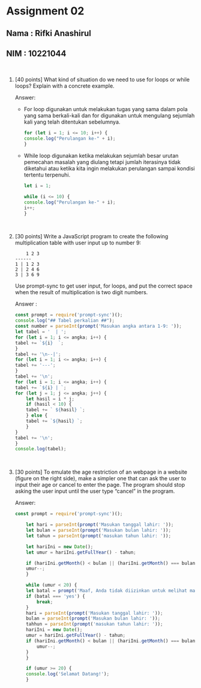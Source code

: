 # Assignment 02
<h2>Nama : Rifki Anashirul</h2>

<h2>NIM : 10221044</h2>

<br>

1. [40 points] What kind of situation do we need to use for loops or while loops? Explain with a concrete example.

    Answer:

    - For loop digunakan untuk melakukan tugas yang sama dalam pola yang sama berkali-kali dan for digunakan untuk mengulang sejumlah kali yang telah ditentukan sebelumnya.

        ```js
        for (let i = 1; i <= 10; i++) {
        console.log("Perulangan ke-" + i);
        }
        ```
        

    - While loop digunakan ketika melakukan sejumlah besar urutan pemecahan masalah yang diulang tetapi jumlah iterasinya tidak diketahui atau ketika kita ingin melakukan perulangan sampai kondisi tertentu terpenuhi.

        ```js
        let i = 1;

        while (i <= 10) {
        console.log("Perulangan ke-" + i);
        i++;
        }
        ```
<br>

2. [30 points] Write a JavaScript program to create the following multiplication table with user input up to number 9:
    ```
        1 2 3 
    ------
    1 | 1 2 3
    2 | 2 4 6
    3 | 3 6 9
    ```

    Use prompt-sync to get user input, for loops, and put the correct space when the result of multiplication is two digit numbers.
    
    Answer :

    ```js
    const prompt = require('prompt-sync')(); 
    console.log("## Tabel perkalian ##");
    const number = parseInt(prompt('Masukan angka antara 1-9: ')); 
    let tabel = '  | ';
    for (let i = 1; i <= angka; i++) {
    tabel += `${i}  `;
    }
    tabel += '\n--|';
    for (let i = 1; i <= angka; i++) {
    tabel += '---';
    }
    tabel += '\n';
    for (let i = 1; i <= angka; i++) {
    tabel += `${i} | `;
    for (let j = 1; j <= angka; j++) {
        let hasil = i * j;
        if (hasil < 10) {
        tabel += ` ${hasil} `;
        } else {
        tabel += `${hasil} `;
        }
    }
    tabel += '\n';
    }
    console.log(tabel); 
    ```
<br>

3. [30 points] To emulate the age restriction of an webpage in a website (figure on the right side), make a simpler one that can ask the user to input their age or cancel to enter the page. The program should stop asking the user input until the user type “cancel” in the program.

    Answer:

    ```js
    const prompt = require('prompt-sync')();

        let hari = parseInt(prompt('Masukan tanggal lahir: '));
        let bulan = parseInt(prompt('Masukan bulan lahir: '));
        let tahun = parseInt(prompt('masukan tahun lahir: '));

        let hariIni = new Date();
        let umur = hariIni.getFullYear() - tahun;

        if (hariIni.getMonth() < bulan || (hariIni.getMonth() === bulan && hariIni.getDate() < hari)) {
        umur--;
        }

        while (umur < 20) {
        let batal = prompt('Maaf, Anda tidak diizinkan untuk melihat materi ini saat ini. ketik "yes" untuk keluar dan "no" untuk memasukan ulang: ');
        if (batal === 'yes') {
            break;
        }
        hari = parseInt(prompt('Masukan tanggal lahir: '));
        bulan = parseInt(prompt('Masukan bulan lahir: '));
        tahhun = parseInt(prompt('masukan tahun lahir: '));
        hariIni = new Date();
        umur = hariIni.getFullYear() - tahun;
        if (hariIni.getMonth() < bulan || (hariIni.getMonth() === bulan && hariIni.getDate() < hari)) {
            umur--;
        }
        }

        if (umur >= 20) {
        console.log('Selamat Datang!');
        }
    ```

